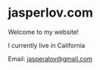 # jasperlov.com

Welcome to my website!

I currently live in California

Email: jasperalov@gmail.com


